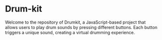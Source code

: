 # Drum-kit
Welcome to the repository of Drumkit, a JavaScript-based project that allows users to play drum sounds by pressing different buttons. Each button triggers a unique sound, creating a virtual drumming experience.
